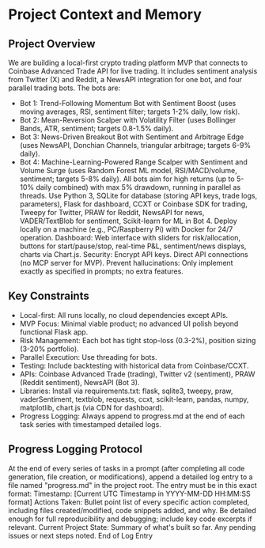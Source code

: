 # Project Context and Memory

## Project Overview
We are building a local-first crypto trading platform MVP that connects to Coinbase Advanced Trade API for live trading. It includes sentiment analysis from Twitter (X) and Reddit, a NewsAPI integration for one bot, and four parallel trading bots. The bots are:
- Bot 1: Trend-Following Momentum Bot with Sentiment Boost (uses moving averages, RSI, sentiment filter; targets 1-2% daily, low risk).
- Bot 2: Mean-Reversion Scalper with Volatility Filter (uses Bollinger Bands, ATR, sentiment; targets 0.8-1.5% daily).
- Bot 3: News-Driven Breakout Bot with Sentiment and Arbitrage Edge (uses NewsAPI, Donchian Channels, triangular arbitrage; targets 6-9% daily).
- Bot 4: Machine-Learning-Powered Range Scalper with Sentiment and Volume Surge (uses Random Forest ML model, RSI/MACD/volume, sentiment; targets 5-8% daily).
All bots aim for high returns (up to 5-10% daily combined) with max 5% drawdown, running in parallel as threads. Use Python 3, SQLite for database (storing API keys, trade logs, parameters), Flask for dashboard, CCXT or Coinbase SDK for trading, Tweepy for Twitter, PRAW for Reddit, NewsAPI for news, VADER/TextBlob for sentiment, Scikit-learn for ML in Bot 4. Deploy locally on a machine (e.g., PC/Raspberry Pi) with Docker for 24/7 operation. Dashboard: Web interface with sliders for risk/allocation, buttons for start/pause/stop, real-time P&L, sentiment/news displays, charts via Chart.js. Security: Encrypt API keys. Direct API connections (no MCP server for MVP). Prevent hallucinations: Only implement exactly as specified in prompts; no extra features.

## Key Constraints
- Local-first: All runs locally, no cloud dependencies except APIs.
- MVP Focus: Minimal viable product; no advanced UI polish beyond functional Flask app.
- Risk Management: Each bot has tight stop-loss (0.3-2%), position sizing (3-20% portfolio).
- Parallel Execution: Use threading for bots.
- Testing: Include backtesting with historical data from Coinbase/CCXT.
- APIs: Coinbase Advanced Trade (trading), Twitter v2 (sentiment), PRAW (Reddit sentiment), NewsAPI (Bot 3).
- Libraries: Install via requirements.txt: flask, sqlite3, tweepy, praw, vaderSentiment, textblob, requests, ccxt, scikit-learn, pandas, numpy, matplotlib, chart.js (via CDN for dashboard).
- Progress Logging: Always append to progress.md at the end of each task series with timestamped detailed logs.

## Progress Logging Protocol
At the end of every series of tasks in a prompt (after completing all code generation, file creation, or modifications), append a detailed log entry to a file named "progress.md" in the project root. The entry must be in this exact format:
Timestamp: [Current UTC Timestamp in YYYY-MM-DD HH:MM:SS format]
Actions Taken:
Bullet point list of every specific action completed, including files created/modified, code snippets added, and why.
Be detailed enough for full reproducibility and debugging; include key code excerpts if relevant.
Current Project State:
Summary of what's built so far.
Any pending issues or next steps noted.
End of Log Entry 